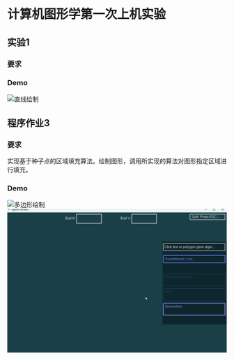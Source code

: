 <!--
 * @Author: push-rush 1441488761@qq.com
 * @Date: 2024-04-27 08:47:20
 * @LastEditors: push-rush 1441488761@qq.com
 * @LastEditTime: 2024-04-27 08:47:36
 * @FilePath: /CourseWork3/README.md
 * @Description：CG第一次实验
-->
# 计算机图形学第一次上机实验
## 实验1
### 要求

### Demo
![直线绘制](./Videos/demo1.gif)

## 程序作业3
### 要求
实现基于种子点的区域填充算法。绘制图形，调用所实现的算法对图形指定区域进行填充。
### Demo
![多边形绘制](./Videos/demo2.gif)
![基于种子点的区域填充](./Videos/demo4.gif)